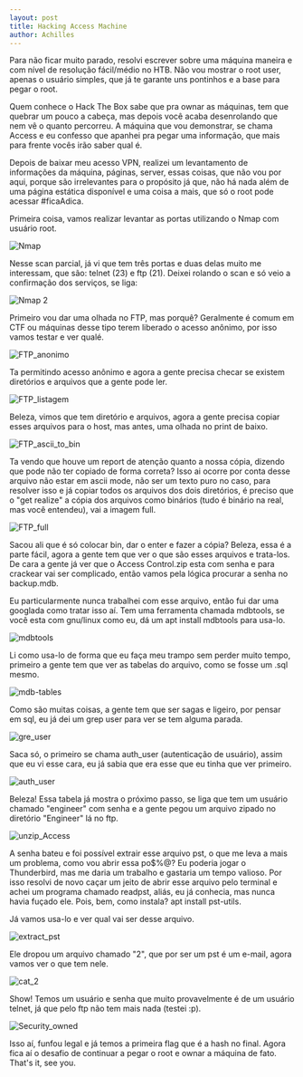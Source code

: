 ```yaml
---
layout: post
title: Hacking Access Machine
author: Achilles
---
```


Para não ficar muito parado, resolvi escrever sobre uma máquina maneira e com nível de resolução fácil/médio no HTB. Não vou mostrar o root user, apenas o usuário simples, que já te garante uns pontinhos e a base para pegar o root.

Quem conhece o Hack The Box sabe que pra ownar as máquinas, tem que quebrar um pouco a cabeça, mas depois você acaba desenrolando que nem vê o quanto percorreu. A máquina que vou demonstrar, se chama Access e eu confesso que apanhei pra pegar uma informação, que mais para frente vocês irão saber qual é.

Depois de baixar meu acesso VPN, realizei um levantamento de informações da máquina, páginas, server, essas coisas, que não vou por aqui, porque são irrelevantes para o propósito já que, não há nada além de uma página estática disponível e uma coisa a mais, que só o root pode acessar #ficaAdica.

Primeira coisa, vamos realizar levantar as portas utilizando o Nmap com usuário root.

![Nmap](/images/nmap.png)

Nesse scan parcial, já vi que tem três portas e duas delas muito me interessam, que são: telnet (23) e ftp (21). Deixei rolando o scan e só veio a confirmação dos serviços, se liga:

![Nmap 2](/images/nmap-2.png)

Primeiro vou dar uma olhada no FTP, mas porquê? Geralmente é comum em CTF ou máquinas desse tipo terem liberado o acesso anônimo, por isso vamos testar e ver qualé.

![FTP_anonimo](/images/ftp-1.png)

Ta permitindo acesso anônimo e agora a gente precisa checar se existem diretórios e arquivos que a gente pode ler.

![FTP_listagem](/images/ftp-2.png)

Beleza, vimos que tem diretório e arquivos, agora a gente precisa copiar esses arquivos para o host, mas antes, uma olhada no print de baixo.

![FTP_ascii_to_bin](/images/ftp-ascii-bin.png)

Ta vendo que houve um report de atenção quanto a nossa cópia, dizendo que pode não ter copiado de forma correta? Isso ai ocorre por conta desse arquivo não estar em ascii mode, não ser um texto puro no caso, para resolver isso e já copiar todos os arquivos dos dois diretórios, é preciso que o "get realize" a cópia dos arquivos como binários (tudo é binário na real, mas você entendeu), vai a imagem full.

![FTP_full](/images/ftp-full.png)

Sacou ali que é só colocar bin, dar o enter e fazer a cópia? Beleza, essa é a parte fácil, agora a gente tem que ver o que são esses arquivos e trata-los. De cara a gente já ver que o Access Control.zip esta com senha e para crackear vai ser complicado, então vamos pela lógica procurar a senha no backup.mdb.

Eu particularmente nunca trabalhei com esse arquivo, então fui dar uma googlada como tratar isso aí. Tem uma ferramenta chamada mdbtools, se você esta com gnu/linux como eu, dá um apt install mdbtools para usa-lo.

![mdbtools](/images/mdbtools.png)

Li como usa-lo de forma que eu faça meu trampo sem perder muito tempo, primeiro a gente tem que ver as tabelas do arquivo, como se fosse um .sql mesmo.

![mdb-tables](/images/tables.png)

Como são muitas coisas, a gente tem que ser sagas e ligeiro, por pensar em sql, eu já dei um grep user para ver se tem alguma parada.

![gre_user](/images/tables-2.png)

Saca só, o primeiro se chama auth_user (autenticação de usuário), assim que eu vi esse cara, eu já sabia que era esse que eu tinha que ver primeiro.

![auth_user](/images/auth_user.png)

Beleza! Essa tabela já mostra o próximo passo, se liga que tem um usuário chamado "engineer" com senha e a gente pegou um arquivo zipado no diretório "Engineer" lá no ftp.

![unzip_Access](/images/unzipA.png)

A senha bateu e foi possível extrair esse arquivo pst, o que me leva a mais um problema, como vou abrir essa po$%@? Eu poderia jogar o Thunderbird, mas me daria um trabalho e gastaria um tempo valioso. Por isso resolvi de novo caçar um jeito de abrir esse arquivo pelo terminal e achei um programa chamado readpst, aliás, eu já conhecia, mas nunca havia fuçado ele. Pois, bem, como instala? apt install pst-utils.

Já vamos usa-lo e ver qual vai ser desse arquivo.

![extract_pst](/images/pst.png)

Ele dropou um arquivo chamado "2", que por ser um pst é um e-mail, agora vamos ver o que tem nele.

![cat_2](/images/usertel.png)

Show! Temos um usuário e senha que muito provavelmente é de um usuário telnet, já que pelo ftp não tem mais nada (testei :p).

![Security_owned](/images/owned-user.png)

Isso aí, funfou legal e já temos a primeira flag que é a hash no final. Agora fica aí o desafio de continuar a pegar o root e ownar a máquina de fato. That's it, see you.
